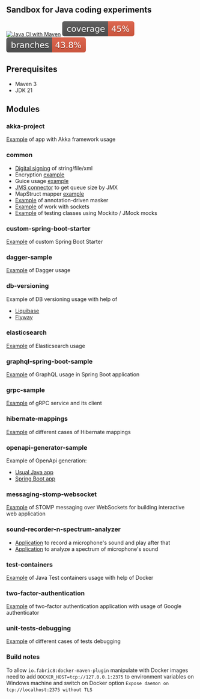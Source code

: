 ## Sandbox for Java coding experiments

[![Java CI with Maven](https://github.com/andrei-punko/java-sandbox/actions/workflows/maven.yml/badge.svg)](https://github.com/andrei-punko/java-sandbox/actions/workflows/maven.yml)
[![Coverage](.github/badges/jacoco.svg)](https://github.com/andrei-punko/java-sandbox/actions/workflows/maven.yml)
[![Branches](.github/badges/branches.svg)](https://github.com/andrei-punko/java-sandbox/actions/workflows/maven.yml)

## Prerequisites

- Maven 3
- JDK 21

## Modules

### akka-project

[Example](akka-project) of app with Akka framework usage

### common

- [Digital signing](common/src/main/java/by/andd3dfx/digitalsignature) of string/file/xml
- Encryption [example](common/src/main/java/by/andd3dfx/encrypt)
- Guice usage [example](common/src/main/java/by/andd3dfx/guice)
- [JMS connector](common/src/main/java/by/andd3dfx/jms) to get queue size by JMX
- MapStruct mapper [example](common/src/main/java/by/andd3dfx/mapper)
- [Example](common/src/main/java/by/andd3dfx/masking) of annotation-driven masker
- [Example](common/src/main/java/by/andd3dfx/sockets) of work with sockets
- [Example](common/src/main/java/by/andd3dfx/testing) of testing classes using Mockito / JMock mocks

### custom-spring-boot-starter

[Example](custom-spring-boot-starter/README.md) of custom Spring Boot Starter

### dagger-sample

[Example](dagger-sample) of Dagger usage

### db-versioning

Example of DB versioning usage with help of

* [Liquibase](db-versioning/liquibase-db)
* [Flyway](db-versioning/flyway-db)

### elasticsearch

[Example](elasticsearch) of Elasticsearch usage

### graphql-spring-boot-sample

[Example](graphql-spring-boot-sample/README.md) of GraphQL usage in Spring Boot application

### grpc-sample

[Example](grpc-sample) of gRPC service and its client

### hibernate-mappings

[Example](hibernate-mappings) of different cases of Hibernate mappings

### openapi-generator-sample

Example of OpenApi generation:

* [Usual Java app](openapi-generator-sample/openapi-generator-java)
* [Spring Boot app](openapi-generator-sample/openapi-generator-spring)

### messaging-stomp-websocket

[Example](messaging-stomp-websocket) of STOMP messaging over WebSockets for building interactive web application

### sound-recorder-n-spectrum-analyzer

- [Application](sound-recorder-n-spectrum-analyzer/src/main/java/by/andd3dfx/capturesound/AudioCaptureApp.java) to
  record a microphone's sound and play after that
- [Application](sound-recorder-n-spectrum-analyzer/src/main/java/by/andd3dfx/capturesound/ShowRealTimeSpectrumApp.java)
  to analyze a spectrum of microphone's sound

### test-containers

[Example](test-containers) of Java Test containers usage with help of Docker

### two-factor-authentication

[Example](two-factor-authentication) of two-factor authentication application with usage of Google authenticator

### unit-tests-debugging

[Example](unit-tests-debugging) of different cases of tests debugging

### Build notes

To allow `io.fabric8:docker-maven-plugin` manipulate with Docker images need to add
`DOCKER_HOST=tcp://127.0.0.1:2375` to environment variables on Windows machine and switch on
Docker option `Expose daemon on tcp://localhost:2375 without TLS`
